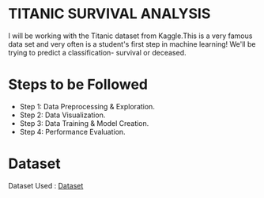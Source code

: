 # TITANIC SURVIVAL ANALYSIS

I will be working with the Titanic dataset from Kaggle.This is a very famous data set and very often is a student's first step in machine learning!
We'll be trying to predict a classification- survival or deceased.

# Steps to be Followed
* Step 1: Data Preprocessing & Exploration.
* Step 2: Data Visualization.
* Step 3: Data Training & Model Creation.
* Step 4: Performance Evaluation.

# Dataset

Dataset Used : [Dataset](https://www.kaggle.com/alexisbcook/titanic-tutorial/data)


